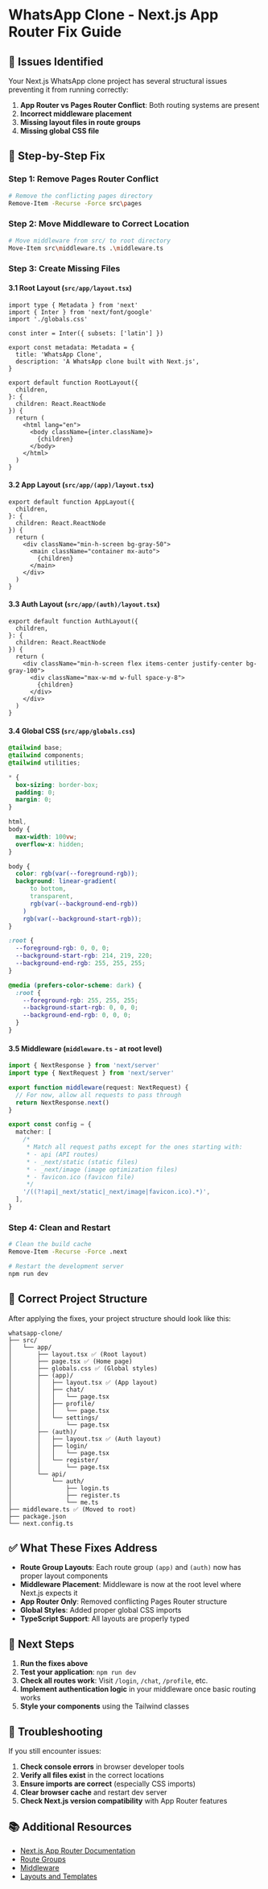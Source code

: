 # WhatsApp Clone - Next.js App Router Fix Guide

## 🚨 Issues Identified

Your Next.js WhatsApp clone project has several structural issues preventing it from running correctly:

1. **App Router vs Pages Router Conflict**: Both routing systems are present
2. **Incorrect middleware placement**
3. **Missing layout files in route groups**
4. **Missing global CSS file**

## 🔧 Step-by-Step Fix

### Step 1: Remove Pages Router Conflict

```bash
# Remove the conflicting pages directory
Remove-Item -Recurse -Force src\pages
```

### Step 2: Move Middleware to Correct Location

```bash
# Move middleware from src/ to root directory
Move-Item src\middleware.ts .\middleware.ts
```

### Step 3: Create Missing Files

#### 3.1 Root Layout (`src/app/layout.tsx`)

```tsx
import type { Metadata } from 'next'
import { Inter } from 'next/font/google'
import './globals.css'

const inter = Inter({ subsets: ['latin'] })

export const metadata: Metadata = {
  title: 'WhatsApp Clone',
  description: 'A WhatsApp clone built with Next.js',
}

export default function RootLayout({
  children,
}: {
  children: React.ReactNode
}) {
  return (
    <html lang="en">
      <body className={inter.className}>
        {children}
      </body>
    </html>
  )
}
```

#### 3.2 App Layout (`src/app/(app)/layout.tsx`)

```tsx
export default function AppLayout({
  children,
}: {
  children: React.ReactNode
}) {
  return (
    <div className="min-h-screen bg-gray-50">
      <main className="container mx-auto">
        {children}
      </main>
    </div>
  )
}
```

#### 3.3 Auth Layout (`src/app/(auth)/layout.tsx`)

```tsx
export default function AuthLayout({
  children,
}: {
  children: React.ReactNode
}) {
  return (
    <div className="min-h-screen flex items-center justify-center bg-gray-100">
      <div className="max-w-md w-full space-y-8">
        {children}
      </div>
    </div>
  )
}
```

#### 3.4 Global CSS (`src/app/globals.css`)

```css
@tailwind base;
@tailwind components;
@tailwind utilities;

* {
  box-sizing: border-box;
  padding: 0;
  margin: 0;
}

html,
body {
  max-width: 100vw;
  overflow-x: hidden;
}

body {
  color: rgb(var(--foreground-rgb));
  background: linear-gradient(
      to bottom,
      transparent,
      rgb(var(--background-end-rgb))
    )
    rgb(var(--background-start-rgb));
}

:root {
  --foreground-rgb: 0, 0, 0;
  --background-start-rgb: 214, 219, 220;
  --background-end-rgb: 255, 255, 255;
}

@media (prefers-color-scheme: dark) {
  :root {
    --foreground-rgb: 255, 255, 255;
    --background-start-rgb: 0, 0, 0;
    --background-end-rgb: 0, 0, 0;
  }
}
```

#### 3.5 Middleware (`middleware.ts` - at root level)

```typescript
import { NextResponse } from 'next/server'
import type { NextRequest } from 'next/server'

export function middleware(request: NextRequest) {
  // For now, allow all requests to pass through
  return NextResponse.next()
}

export const config = {
  matcher: [
    /*
     * Match all request paths except for the ones starting with:
     * - api (API routes)
     * - _next/static (static files)
     * - _next/image (image optimization files)
     * - favicon.ico (favicon file)
     */
    '/((?!api|_next/static|_next/image|favicon.ico).*)',
  ],
}
```

### Step 4: Clean and Restart

```bash
# Clean the build cache
Remove-Item -Recurse -Force .next

# Restart the development server
npm run dev
```

## 📁 Correct Project Structure

After applying the fixes, your project structure should look like this:

```plaintext
whatsapp-clone/
├── src/
│   └── app/
│       ├── layout.tsx ✅ (Root layout)
│       ├── page.tsx ✅ (Home page)
│       ├── globals.css ✅ (Global styles)
│       ├── (app)/
│       │   ├── layout.tsx ✅ (App layout)
│       │   ├── chat/
│       │   │   └── page.tsx
│       │   ├── profile/
│       │   │   └── page.tsx
│       │   └── settings/
│       │       └── page.tsx
│       ├── (auth)/
│       │   ├── layout.tsx ✅ (Auth layout)
│       │   ├── login/
│       │   │   └── page.tsx
│       │   └── register/
│       │       └── page.tsx
│       └── api/
│           └── auth/
│               ├── login.ts
│               ├── register.ts
│               └── me.ts
├── middleware.ts ✅ (Moved to root)
├── package.json
└── next.config.ts
```

## ✅ What These Fixes Address

- **Route Group Layouts**: Each route group `(app)` and `(auth)` now has proper layout components
- **Middleware Placement**: Middleware is now at the root level where Next.js expects it
- **App Router Only**: Removed conflicting Pages Router structure
- **Global Styles**: Added proper global CSS imports
- **TypeScript Support**: All layouts are properly typed

## 🚀 Next Steps

1. **Run the fixes above**
2. **Test your application**: `npm run dev`
3. **Check all routes work**: Visit `/login`, `/chat`, `/profile`, etc.
4. **Implement authentication logic** in your middleware once basic routing works
5. **Style your components** using the Tailwind classes

## 🐛 Troubleshooting

If you still encounter issues:

1. **Check console errors** in browser developer tools
2. **Verify all files exist** in the correct locations
3. **Ensure imports are correct** (especially CSS imports)
4. **Clear browser cache** and restart dev server
5. **Check Next.js version compatibility** with App Router features

## 📚 Additional Resources

- [Next.js App Router Documentation](https://nextjs.org/docs/app)
- [Route Groups](https://nextjs.org/docs/app/building-your-application/routing/route-groups)
- [Middleware](https://nextjs.org/docs/app/building-your-application/routing/middleware)
- [Layouts and Templates](https://nextjs.org/docs/app/building-your-application/routing/pages-and-layouts)
